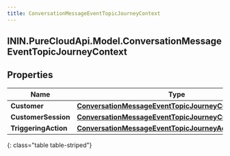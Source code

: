 ```yaml
---
title: ConversationMessageEventTopicJourneyContext
---
```

## ININ.PureCloudApi.Model.ConversationMessageEventTopicJourneyContext

## Properties

|Name | Type | Description | Notes|
|------------ | ------------- | ------------- | -------------|
| **Customer** | [**ConversationMessageEventTopicJourneyCustomer**](ConversationMessageEventTopicJourneyCustomer.html) |  | [optional] |
| **CustomerSession** | [**ConversationMessageEventTopicJourneyCustomerSession**](ConversationMessageEventTopicJourneyCustomerSession.html) |  | [optional] |
| **TriggeringAction** | [**ConversationMessageEventTopicJourneyAction**](ConversationMessageEventTopicJourneyAction.html) |  | [optional] |
{: class="table table-striped"}


